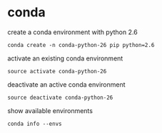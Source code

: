 # conda

create a conda environment with python 2.6

    conda create -n conda-python-26 pip python=2.6


activate an existing conda environment

    source activate conda-python-26


deactivate an active conda environment

    source deactivate conda-python-26


show available environments

    conda info --envs


